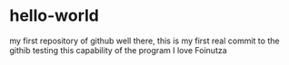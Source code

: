 # hello-world
my first repository of github
well there, this is my first real commit to the githib
testing this capability of the program
I love Foinutza
